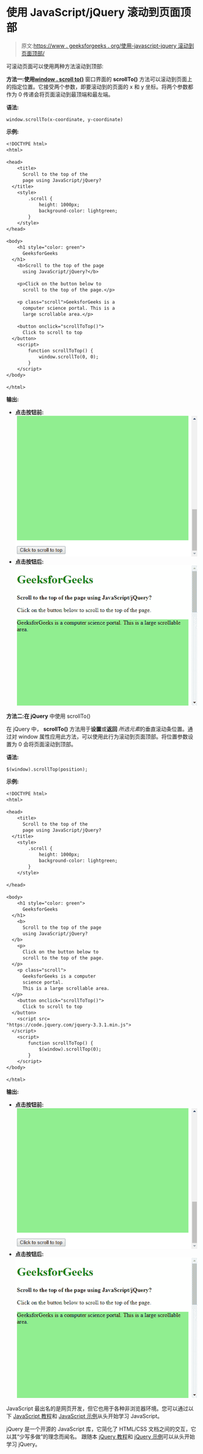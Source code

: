 # 使用 JavaScript/jQuery 滚动到页面顶部

> 原文:[https://www . geeksforgeeks . org/使用-javascript-jquery 滚动到页面顶部/](https://www.geeksforgeeks.org/scroll-to-the-top-of-the-page-using-javascript-jquery/)

可滚动页面可以使用两种方法滚动到顶部:

**方法一:使用[window . scroll to()](https://www.geeksforgeeks.org/javascript-window-scrollto-method/)**
窗口界面的 **scrollTo()** 方法可以滚动到页面上的指定位置。它接受两个参数，即要滚动到的页面的 x 和 y 坐标。将两个参数都作为 0 传递会将页面滚动到最顶端和最左端。

**语法:**

```
window.scrollTo(x-coordinate, y-coordinate)
```

**示例:**

```
<!DOCTYPE html>
<html>

<head>
    <title>
      Scroll to the top of the
      page using JavaScript/jQuery?
  </title>
    <style>
        .scroll {
            height: 1000px;
            background-color: lightgreen;
        }
    </style>
</head>

<body>
    <h1 style="color: green">
      GeeksforGeeks
  </h1>
    <b>Scroll to the top of the page 
      using JavaScript/jQuery?</b>

    <p>Click on the button below to 
      scroll to the top of the page.</p>

    <p class="scroll">GeeksforGeeks is a
      computer science portal. This is a 
      large scrollable area.</p>

    <button onclick="scrollToTop()">
      Click to scroll to top
  </button>
    <script>
        function scrollToTop() {
            window.scrollTo(0, 0);
        }
    </script>
</body>

</html>
```

**输出:**

*   **点击按钮前:**
    ![scroll-before-js](img/7e1541c132c94d89056efe9c155f0034.png)
*   **点击按钮后:**
    ![scroll-after-js](img/9c13f74de19b355953b060aef49a9dd6.png)

**方法二:在 jQuery** 中使用 scrollTo()

在 jQuery 中， **scrollTo()** 方法用于**设置**或**返回** *所选元素*的垂直滚动条位置。通过对 window 属性应用此方法，可以使用此行为滚动到页面顶部。将位置参数设置为 0 会将页面滚动到顶部。

**语法:**

```
$(window).scrollTop(position);
```

**示例:**

```
<!DOCTYPE html>
<html>

<head>
    <title>
      Scroll to the top of the
      page using JavaScript/jQuery?
  </title>
    <style>
        .scroll {
            height: 1000px;
            background-color: lightgreen;
        }
    </style>

</head>

<body>
    <h1 style="color: green">
      GeeksforGeeks
  </h1>
    <b>
      Scroll to the top of the page
      using JavaScript/jQuery?
  </b>
    <p>
      Click on the button below to 
      scroll to the top of the page.
  </p>
    <p class="scroll">
      GeeksforGeeks is a computer
      science portal. 
      This is a large scrollable area.
  </p>
    <button onclick="scrollToTop()">
      Click to scroll to top
  </button>
    <script src=
"https://code.jquery.com/jquery-3.3.1.min.js">
  </script>
    <script>
        function scrollToTop() {
            $(window).scrollTop(0);
        }
    </script>
</body>

</html>
```

**输出:**

*   **点击按钮前:**
    ![scroll-before-jq](img/bd68d353a5f4505ef7e708edbb26a202.png)
*   **点击按钮后:**
    ![scroll-after-jq](img/7294755ccab29968f7797975085ccfe5.png)

JavaScript 最出名的是网页开发，但它也用于各种非浏览器环境。您可以通过以下 [JavaScript 教程](https://www.geeksforgeeks.org/javascript-tutorial/)和 [JavaScript 示例](https://www.geeksforgeeks.org/javascript-examples/)从头开始学习 JavaScript。

jQuery 是一个开源的 JavaScript 库，它简化了 HTML/CSS 文档之间的交互，它以其“少写多做”的理念而闻名。
跟随本 [jQuery 教程](https://www.geeksforgeeks.org/jquery-tutorials/)和 [jQuery 示例](https://www.geeksforgeeks.org/jquery-examples/)可以从头开始学习 jQuery。
